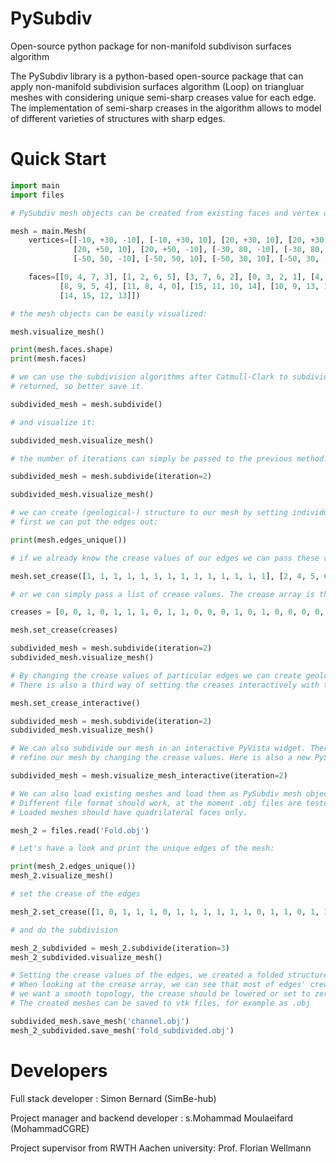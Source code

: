 
# PySubdiv 

Open-source python package for non-manifold subdivison surfaces algorithm

The PySubdiv library is a python-based open-source package that can apply non-manifold subdivision surfaces algorithm (Loop) on triangluar meshes with considering unique semi-sharp creases value for each edge. The implementation of semi-sharp creases in the algorithm allows to model of different varieties of structures with sharp edges.


# Quick Start

```python
import main
import files

# PySubdiv mesh objects can be created from existing faces and vertex data:

mesh = main.Mesh(
    vertices=[[-10, +30, -10], [-10, +30, 10], [20, +30, 10], [20, +30, -10], [-10, +50, -10], [-10, +50, 10],
              [20, +50, 10], [20, +50, -10], [-30, 80, -10], [-30, 80, 10], [-30, 60, 10], [-30, 60, -10],
              [-50, 50, -10], [-50, 50, 10], [-50, 30, 10], [-50, 30, -10]],

    faces=[[0, 4, 7, 3], [1, 2, 6, 5], [3, 7, 6, 2], [0, 3, 2, 1], [4, 5, 6, 7], [11, 0, 1, 10], [1, 5, 9, 10],
           [8, 9, 5, 4], [11, 8, 4, 0], [15, 11, 10, 14], [10, 9, 13, 14], [12, 13, 9, 8], [15, 12, 8, 11],
           [14, 15, 12, 13]])

# the mesh objects can be easily visualized:

mesh.visualize_mesh()

print(mesh.faces.shape)
print(mesh.faces)

# we can use the subdivision algorithms after Catmull-Clark to subdivide our mesh. A new PySubdiv mesh object will be
# returned, so better save it.

subdivided_mesh = mesh.subdivide()

# and visualize it:

subdivided_mesh.visualize_mesh()

# the number of iterations can simply be passed to the previous method:

subdivided_mesh = mesh.subdivide(iteration=2)

subdivided_mesh.visualize_mesh()

# we can create (geological-) structure to our mesh by setting individual crease value to the edges of our model
# first we can put the edges out:

print(mesh.edges_unique())

# if we already know the crease values of our edges we can pass these values to our mesh

mesh.set_crease([1, 1, 1, 1, 1, 1, 1, 1, 1, 1, 1, 1, 1, 1], [2, 4, 5, 6, 8, 9, 13, 15, 21, 22, 23, 24, 25, 27])

# or we can simply pass a list of crease values. The crease array is than "filled" from top to bottom.

creases = [0, 0, 1, 0, 1, 1, 1, 0, 1, 1, 0, 0, 0, 1, 0, 1, 0, 0, 0, 0, 0, 1, 1, 1, 1, 1, 0, 1]

mesh.set_crease(creases)

subdivided_mesh = mesh.subdivide(iteration=2)
subdivided_mesh.visualize_mesh()

# By changing the crease values of particular edges we can create geological structures such as channels.
# There is also a third way of setting the creases interactively with the help of a PyVista widget:

mesh.set_crease_interactive()

subdivided_mesh = mesh.subdivide(iteration=2)
subdivided_mesh.visualize_mesh()

# We can also subdivide our mesh in an interactive PyVista widget. There we can change the control cage of our mesh and
# refine our mesh by changing the crease values. Here is also a new PySubdiv mesh object returned!

subdivided_mesh = mesh.visualize_mesh_interactive(iteration=2)

# We can also load existing meshes and load them as PySubdiv mesh objects.
# Different file format should work, at the moment .obj files are testes.
# Loaded meshes should have quadrilateral faces only.

mesh_2 = files.read('Fold.obj')

# Let's have a look and print the unique edges of the mesh:

print(mesh_2.edges_unique())
mesh_2.visualize_mesh()

# set the crease of the edges

mesh_2.set_crease([1, 0, 1, 1, 1, 0, 1, 1, 1, 1, 1, 1, 0, 1, 1, 0, 1, 1, 1, 1, 1, 1, 0, 1, 1, 0, 0, 0])

# and do the subdivision

mesh_2_subdivided = mesh_2.subdivide(iteration=3)
mesh_2_subdivided.visualize_mesh()

# Setting the crease values of the edges, we created a folded structure with a syncline and anticline.
# When looking at the crease array, we can see that most of edges' crease is set to one and only a small fraction where
# we want a smooth topology, the crease should be lowered or set to zero.
# The created meshes can be saved to vtk files, for example as .obj

subdivided_mesh.save_mesh('channel.obj')
mesh_2_subdivided.save_mesh('fold_subdivided.obj')
```


# Developers

Full stack developer : Simon Bernard (SimBe-hub)

Project manager and backend developer : s.Mohammad Moulaeifard (MohammadCGRE)

Project supervisor from RWTH Aachen university: Prof. Florian Wellmann
